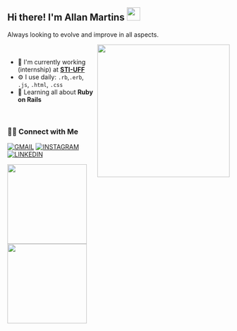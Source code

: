 <!-- Your title -->
## Hi there! I'm Allan Martins <img src="https://raw.githubusercontent.com/MartinHeinz/MartinHeinz/master/wave.gif" width="30px">

<!-- Talking about you -->
Always looking to evolve and improve in all aspects.

<!-- Any image aligned to the right. Beware the width -->

<img src="https://raw.githubusercontent.com/MicaelliMedeiros/micaellimedeiros/master/image/computer-illustration.png" min-width="300px" max-width="300px" width="300px" align="right">

&nbsp;

- 🏢 I'm currently working (internship) at **[STI-UFF](https://www.uff.br/sti)**
- ⚙️ I use daily: `.rb`,`.erb`, `.js`, `.html`, `.css`
- 🌱 Learning all about **Ruby on Rails**

&nbsp;

### 🤝🏻 Connect with Me

<a href="mailto:allanmartins@id.uff.br"> ![GMAIL](https://img.shields.io/badge/Gmail-black?style=for-the-badge&logo=gmail)</a>
[![INSTAGRAM](https://img.shields.io/badge/Instagram-black?style=for-the-badge&logo=instagram)](https://www.instagram.com/martsallan)
[![LINKEDIN](https://img.shields.io/badge/Linkedin-black?style=for-the-badge&logo=linkedin)](https://www.linkedin.com/in/martsallan)  

<img height="180em" src="https://github-readme-stats.vercel.app/api?username=martsallan&show_icons=true&theme=github_dark&hide_border=false&border_radius=0" /><img align="" height='180em' src="https://github-readme-stats.vercel.app/api/top-langs/?username=martsallan&hide_title=false&layout=compact&theme=github_dark&count_private=true" />



<!-- This readme was created with ♥ by martsallan - https://github.com/martsallan -->
